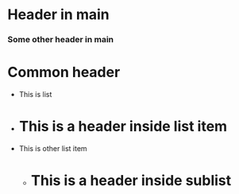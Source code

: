 # Header in main

### Some other header in main

# Common header

* This is list
* # This is a header inside list item
* This is other list item
  * # This is a header inside sublist
